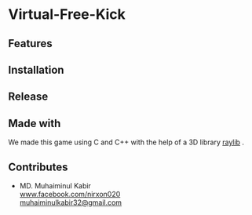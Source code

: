 # Virtual-Free-Kick
## Features 
## Installation 
## Release 
## Made with
We made this game using C and C++ with the help of a 3D library <a href = "raylib.com">raylib</a> .
## Contributes
- MD. Muhaiminul Kabir <br>
   www.facebook.com/nirxon020
   <br>
   muhaiminulkabir32@gmail.com 


